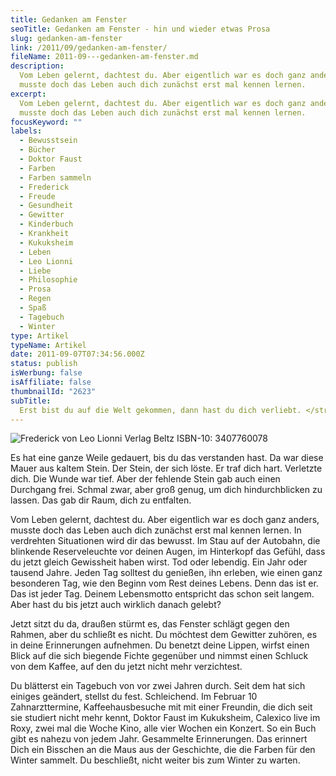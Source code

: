 ```yaml
---
title: Gedanken am Fenster
seoTitle: Gedanken am Fenster - hin und wieder etwas Prosa
slug: gedanken-am-fenster
link: /2011/09/gedanken-am-fenster/
fileName: 2011-09---gedanken-am-fenster.md
description:
  Vom Leben gelernt, dachtest du. Aber eigentlich war es doch ganz anders,
  musste doch das Leben auch dich zunächst erst mal kennen lernen.
excerpt:
  Vom Leben gelernt, dachtest du. Aber eigentlich war es doch ganz anders,
  musste doch das Leben auch dich zunächst erst mal kennen lernen.
focusKeyword: ""
labels:
  - Bewusstsein
  - Bücher
  - Doktor Faust
  - Farben
  - Farben sammeln
  - Frederick
  - Freude
  - Gesundheit
  - Gewitter
  - Kinderbuch
  - Krankheit
  - Kukuksheim
  - Leben
  - Leo Lionni
  - Liebe
  - Philosophie
  - Prosa
  - Regen
  - Spaß
  - Tagebuch
  - Winter
type: Artikel
typeName: Artikel
date: 2011-09-07T07:34:56.000Z
status: publish
isWerbung: false
isAffiliate: false
thumbnailId: "2623"
subTitle:
  Erst bist du auf die Welt gekommen, dann hast du dich verliebt. </strong>
---
```


![Frederick von Leo Lionni Verlag Beltz ISBN-10: 3407760078](http://cardamonchai.com/wp-content/uploads/2011/09/frederick2.jpg "Frederick von Leo Lionni Verlag Beltz ISBN-10: 3407760078")

Es hat eine ganze Weile gedauert, bis du das verstanden hast. Da war diese Mauer
aus kaltem Stein. Der Stein, der sich löste. Er traf dich hart. Verletzte dich.
Die Wunde war tief. Aber der fehlende Stein gab auch einen Durchgang frei.
Schmal zwar, aber groß genug, um dich hindurchblicken zu lassen. Das gab dir
Raum, dich zu entfalten.

Vom Leben gelernt, dachtest du. Aber eigentlich war es doch ganz anders, musste
doch das Leben auch dich zunächst erst mal kennen lernen. In verdrehten
Situationen wird dir das bewusst. Im Stau auf der Autobahn, die blinkende
Reserveleuchte vor deinen Augen, im Hinterkopf das Gefühl, dass du jetzt gleich
Gewissheit haben wirst. Tod oder lebendig. Ein Jahr oder tausend Jahre. Jeden
Tag solltest du genießen, ihn erleben, wie einen ganz besonderen Tag, wie den
Beginn vom Rest deines Lebens. Denn das ist er. Das ist jeder Tag. Deinem
Lebensmotto entspricht das schon seit langem. Aber hast du bis jetzt auch
wirklich danach gelebt?

Jetzt sitzt du da, draußen stürmt es, das Fenster schlägt gegen den Rahmen, aber
du schließt es nicht. Du möchtest dem Gewitter zuhören, es in deine Erinnerungen
aufnehmen. Du benetzt deine Lippen, wirfst einen Blick auf die sich biegende
Fichte gegenüber und nimmst einen Schluck von dem Kaffee, auf den du jetzt nicht
mehr verzichtest.

Du blätterst ein Tagebuch von vor zwei Jahren durch. Seit dem hat sich einiges
geändert, stellst du fest. Schleichend. Im Februar 10 Zahnarzttermine,
Kaffeehausbesuche mit mit einer Freundin, die dich seit sie studiert nicht mehr
kennt, Doktor Faust im Kukuksheim, Calexico live im Roxy, zwei mal die Woche
Kino, alle vier Wochen ein Konzert. So ein Buch gibt es nahezu von jedem Jahr.
Gesammelte Erinnerungen. Das erinnert Dich ein Bisschen an die Maus aus der
Geschichte, die die Farben für den Winter sammelt. Du beschließt, nicht weiter
bis zum Winter zu warten.
